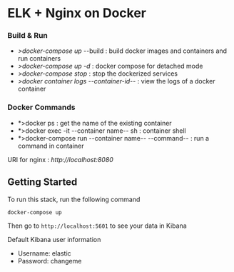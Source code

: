 # ELK + Nginx on Docker

### Build & Run

- *>docker-compose up* --build : build docker images and containers and run containers
- *>docker-compose up -d*  : docker compose for detached mode
- *>docker-compose stop* : stop the dockerized services
- *>docker container logs --container-id--* : view the logs of a docker container

### Docker Commands

- *>docker ps : get the name of the existing container
- *>docker exec -it --container name-- sh : container shell
- *>docker-compose run --container name-- --command-- : run a command in container


URI for nginx : *http://localhost:8080*

## Getting Started

To run this stack, run the following command
```bash
docker-compose up
```
Then go to `http://localhost:5601` to see your data in Kibana

Default Kibana user information
- Username: elastic
- Password: changeme
